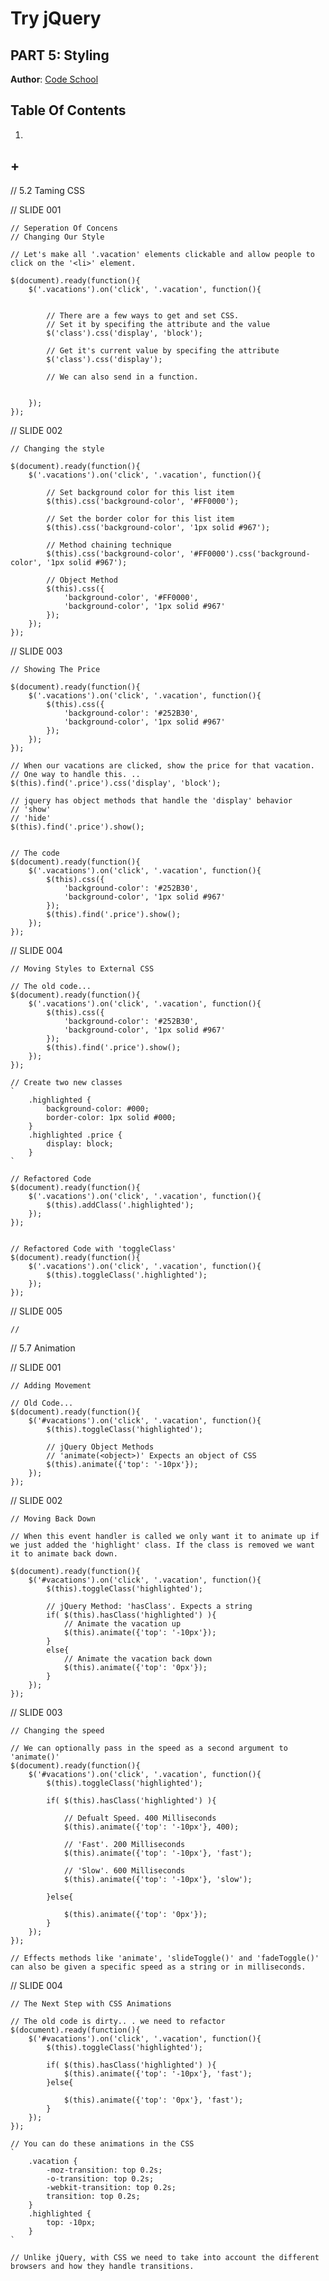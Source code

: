 # Try jQuery
## PART 5: Styling
**Author**: [Code School](https://www.codeschool.com)   

## Table Of Contents
1. [](#)
## +

// 5.2 Taming CSS


// SLIDE 001

	// Seperation Of Concens
	// Changing Our Style

	// Let's make all '.vacation' elements clickable and allow people to click on the '<li>' element.

	$(document).ready(function(){
		$('.vacations').on('click', '.vacation', function(){


			// There are a few ways to get and set CSS.
			// Set it by specifing the attribute and the value
			$('class').css('display', 'block');

			// Get it's current value by specifing the attribute
			$('class').css('display');

			// We can also send in a function.


		});
	});

// SLIDE 002

	// Changing the style

	$(document).ready(function(){
		$('.vacations').on('click', '.vacation', function(){

			// Set background color for this list item
			$(this).css('background-color', '#FF0000');

			// Set the border color for this list item
			$(this).css('background-color', '1px solid #967');

			// Method chaining technique
			$(this).css('background-color', '#FF0000').css('background-color', '1px solid #967');

			// Object Method
			$(this).css({
				'background-color', '#FF0000',
				'background-color', '1px solid #967'
			});
		});
	});

// SLIDE 003

	// Showing The Price

	$(document).ready(function(){
		$('.vacations').on('click', '.vacation', function(){
			$(this).css({
				'background-color': '#252B30',
				'background-color', '1px solid #967'
			});
		});
	});

	// When our vacations are clicked, show the price for that vacation.
	// One way to handle this. ..
	$(this).find('.price').css('display', 'block');

	// jquery has object methods that handle the 'display' behavior
	// 'show'
	// 'hide'
	$(this).find('.price').show();


	// The code
	$(document).ready(function(){
		$('.vacations').on('click', '.vacation', function(){
			$(this).css({
				'background-color': '#252B30',
				'background-color', '1px solid #967'
			});
			$(this).find('.price').show();
		});
	});

// SLIDE 004

	// Moving Styles to External CSS

	// The old code...
	$(document).ready(function(){
		$('.vacations').on('click', '.vacation', function(){
			$(this).css({
				'background-color': '#252B30',
				'background-color', '1px solid #967'
			});
			$(this).find('.price').show();
		});
	});

	// Create two new classes
	`
		.highlighted {
			background-color: #000;
			border-color: 1px solid #000;
		}
		.highlighted .price {
			display: block;
		}
	`

	// Refactored Code
	$(document).ready(function(){
		$('.vacations').on('click', '.vacation', function(){
			$(this).addClass('.highlighted');
		});
	});


	// Refactored Code with 'toggleClass'
	$(document).ready(function(){
		$('.vacations').on('click', '.vacation', function(){
			$(this).toggleClass('.highlighted');
		});
	});
// SLIDE 005

	//


  // 5.7 Animation


  // SLIDE 001

  	// Adding Movement

  	// Old Code...
  	$(document).ready(function(){
  		$('#vacations').on('click', '.vacation', function(){
  			$(this).toggleClass('highlighted');

  			// jQuery Object Methods
  			// 'animate(<object>)' Expects an object of CSS
  			$(this).animate({'top': '-10px'});
  		});
  	});

  // SLIDE 002

  	// Moving Back Down

  	// When this event handler is called we only want it to animate up if we just added the 'highlight' class. If the class is removed we want it to animate back down.

  	$(document).ready(function(){
  		$('#vacations').on('click', '.vacation', function(){
  			$(this).toggleClass('highlighted');

  			// jQuery Method: 'hasClass'. Expects a string
  			if( $(this).hasClass('highlighted') ){
  				// Animate the vacation up
  				$(this).animate({'top': '-10px'});
  			}
  			else{
  				// Animate the vacation back down
  				$(this).animate({'top': '0px'});
  			}
  		});
  	});

  // SLIDE 003

  	// Changing the speed

  	// We can optionally pass in the speed as a second argument to 'animate()'
  	$(document).ready(function(){
  		$('#vacations').on('click', '.vacation', function(){
  			$(this).toggleClass('highlighted');

  			if( $(this).hasClass('highlighted') ){

  				// Defualt Speed. 400 Milliseconds
  				$(this).animate({'top': '-10px'}, 400);

  				// 'Fast'. 200 Milliseconds
  				$(this).animate({'top': '-10px'}, 'fast');			

  				// 'Slow'. 600 Milliseconds
  				$(this).animate({'top': '-10px'}, 'slow');

  			}else{

  				$(this).animate({'top': '0px'});
  			}
  		});
  	});

  	// Effects methods like 'animate', 'slideToggle()' and 'fadeToggle()' can also be given a specific speed as a string or in milliseconds.



  // SLIDE 004

  	// The Next Step with CSS Animations

  	// The old code is dirty.. . we need to refactor
  	$(document).ready(function(){
  		$('#vacations').on('click', '.vacation', function(){
  			$(this).toggleClass('highlighted');

  			if( $(this).hasClass('highlighted') ){
  				$(this).animate({'top': '-10px'}, 'fast');
  			}else{

  				$(this).animate({'top': '0px'}, 'fast');
  			}
  		});
  	});

  	// You can do these animations in the CSS
  	`
  		.vacation {
  			-moz-transition: top 0.2s;
  			-o-transition: top 0.2s;
  			-webkit-transition: top 0.2s;
  			transition: top 0.2s;
  		}
  		.highlighted {
  			top: -10px;
  		}
  	`

  	// Unlike jQuery, with CSS we need to take into account the different browsers and how they handle transitions.
